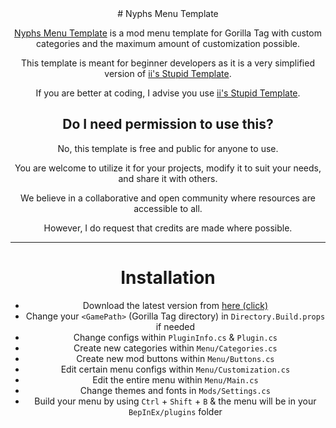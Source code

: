 <div align="center">
# Nyphs Menu Template

[Nyphs Menu Template](https://github.com/nyphrux/Nyphs-Menu-Template) is a mod menu template for Gorilla Tag with custom categories and the maximum amount of customization possible.

This template is meant for beginner developers as it is a very simplified version of [ii's Stupid Template](https://github.com/iiDk-the-actual/iis.Stupid.Template).

If you are better at coding, I advise you use [ii's Stupid Template](https://github.com/iiDk-the-actual/iis.Stupid.Template).

## Do I need permission to use this?
No, this template is free and public for anyone to use.

You are welcome to utilize it for your projects, modify it to suit your needs, and share it with others.

We believe in a collaborative and open community where resources are accessible to all.

However, I do request that credits are made where possible.

---

# Installation

- Download the latest version from [here (click)](https://github.com/nyphrux/Nyphs-Menu-Template/archive/refs/heads/main.zip)
- Change your `<GamePath>` (Gorilla Tag directory) in `Directory.Build.props` if needed
- Change configs within `PluginInfo.cs` & `Plugin.cs`
- Create new categories within `Menu/Categories.cs`
- Create new mod buttons within `Menu/Buttons.cs`
- Edit certain menu configs within `Menu/Customization.cs`
- Edit the entire menu within `Menu/Main.cs`
- Change themes and fonts in `Mods/Settings.cs`
- Build your menu by using `Ctrl` + `Shift` + `B` & the menu will be in your `BepInEx/plugins` folder
</div>
